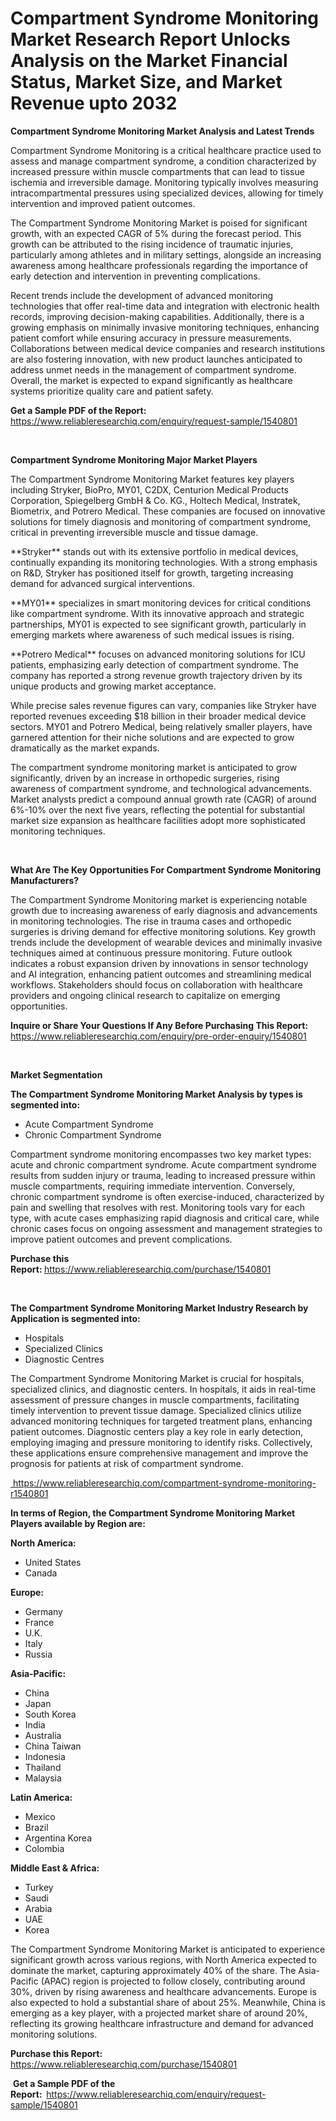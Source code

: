 <p><h1>Compartment Syndrome Monitoring Market Research Report Unlocks Analysis on the Market Financial Status, Market Size, and Market Revenue upto 2032</h1></p><p><strong>Compartment Syndrome Monitoring Market Analysis and Latest Trends</strong></p>
<p><p>Compartment Syndrome Monitoring is a critical healthcare practice used to assess and manage compartment syndrome, a condition characterized by increased pressure within muscle compartments that can lead to tissue ischemia and irreversible damage. Monitoring typically involves measuring intracompartmental pressures using specialized devices, allowing for timely intervention and improved patient outcomes.</p><p>The Compartment Syndrome Monitoring Market is poised for significant growth, with an expected CAGR of 5% during the forecast period. This growth can be attributed to the rising incidence of traumatic injuries, particularly among athletes and in military settings, alongside an increasing awareness among healthcare professionals regarding the importance of early detection and intervention in preventing complications. </p><p>Recent trends include the development of advanced monitoring technologies that offer real-time data and integration with electronic health records, improving decision-making capabilities. Additionally, there is a growing emphasis on minimally invasive monitoring techniques, enhancing patient comfort while ensuring accuracy in pressure measurements. Collaborations between medical device companies and research institutions are also fostering innovation, with new product launches anticipated to address unmet needs in the management of compartment syndrome. Overall, the market is expected to expand significantly as healthcare systems prioritize quality care and patient safety.</p></p>
<p><strong>Get a Sample PDF of the Report:&nbsp;</strong> <a href="https://www.reliableresearchiq.com/enquiry/request-sample/1540801?utm_campaign=2853&utm_medium=2&utm_source=Github&utm_content=ia&utm_term=13042025&utm_id=compartment-syndrome-monitoring">https://www.reliableresearchiq.com/enquiry/request-sample/1540801</a></p>
<p>&nbsp;</p>
<p><strong>Compartment Syndrome Monitoring Major Market Players</strong></p>
<p><p>The Compartment Syndrome Monitoring Market features key players including Stryker, BioPro, MY01, C2DX, Centurion Medical Products Corporation, Spiegelberg GmbH & Co. KG., Holtech Medical, Instratek, Biometrix, and Potrero Medical. These companies are focused on innovative solutions for timely diagnosis and monitoring of compartment syndrome, critical in preventing irreversible muscle and tissue damage.</p><p>**Stryker** stands out with its extensive portfolio in medical devices, continually expanding its monitoring technologies. With a strong emphasis on R&D, Stryker has positioned itself for growth, targeting increasing demand for advanced surgical interventions.</p><p>**MY01** specializes in smart monitoring devices for critical conditions like compartment syndrome. With its innovative approach and strategic partnerships, MY01 is expected to see significant growth, particularly in emerging markets where awareness of such medical issues is rising.</p><p>**Potrero Medical** focuses on advanced monitoring solutions for ICU patients, emphasizing early detection of compartment syndrome. The company has reported a strong revenue growth trajectory driven by its unique products and growing market acceptance.</p><p>While precise sales revenue figures can vary, companies like Stryker have reported revenues exceeding $18 billion in their broader medical device sectors. MY01 and Potrero Medical, being relatively smaller players, have garnered attention for their niche solutions and are expected to grow dramatically as the market expands.</p><p>The compartment syndrome monitoring market is anticipated to grow significantly, driven by an increase in orthopedic surgeries, rising awareness of compartment syndrome, and technological advancements. Market analysts predict a compound annual growth rate (CAGR) of around 6%-10% over the next five years, reflecting the potential for substantial market size expansion as healthcare facilities adopt more sophisticated monitoring techniques.</p></p>
<p>&nbsp;</p>
<p><strong>What Are The Key Opportunities For Compartment Syndrome Monitoring Manufacturers?</strong></p>
<p><p>The Compartment Syndrome Monitoring market is experiencing notable growth due to increasing awareness of early diagnosis and advancements in monitoring technologies. The rise in trauma cases and orthopedic surgeries is driving demand for effective monitoring solutions. Key growth trends include the development of wearable devices and minimally invasive techniques aimed at continuous pressure monitoring. Future outlook indicates a robust expansion driven by innovations in sensor technology and AI integration, enhancing patient outcomes and streamlining medical workflows. Stakeholders should focus on collaboration with healthcare providers and ongoing clinical research to capitalize on emerging opportunities.</p></p>
<p><strong>Inquire or Share Your Questions If Any Before Purchasing This Report:</strong> <a href="https://www.reliableresearchiq.com/enquiry/pre-order-enquiry/1540801?utm_campaign=2853&utm_medium=2&utm_source=Github&utm_content=ia&utm_term=13042025&utm_id=compartment-syndrome-monitoring">https://www.reliableresearchiq.com/enquiry/pre-order-enquiry/1540801</a></p>
<p>&nbsp;</p>
<p><strong>Market Segmentation</strong></p>
<p><strong>The Compartment Syndrome Monitoring Market Analysis by types is segmented into:</strong></p>
<p><ul><li>Acute Compartment Syndrome</li><li>Chronic Compartment Syndrome</li></ul></p>
<p><p>Compartment syndrome monitoring encompasses two key market types: acute and chronic compartment syndrome. Acute compartment syndrome results from sudden injury or trauma, leading to increased pressure within muscle compartments, requiring immediate intervention. Conversely, chronic compartment syndrome is often exercise-induced, characterized by pain and swelling that resolves with rest. Monitoring tools vary for each type, with acute cases emphasizing rapid diagnosis and critical care, while chronic cases focus on ongoing assessment and management strategies to improve patient outcomes and prevent complications.</p></p>
<p><strong>Purchase this Report:&nbsp;</strong><a href="https://www.reliableresearchiq.com/purchase/1540801?utm_campaign=2853&utm_medium=2&utm_source=Github&utm_content=ia&utm_term=13042025&utm_id=compartment-syndrome-monitoring">https://www.reliableresearchiq.com/purchase/1540801</a></p>
<p>&nbsp;</p>
<p><strong>The Compartment Syndrome Monitoring Market Industry Research by Application is segmented into:</strong></p>
<p><ul><li>Hospitals</li><li>Specialized Clinics</li><li>Diagnostic Centres</li></ul></p>
<p><p>The Compartment Syndrome Monitoring Market is crucial for hospitals, specialized clinics, and diagnostic centers. In hospitals, it aids in real-time assessment of pressure changes in muscle compartments, facilitating timely intervention to prevent tissue damage. Specialized clinics utilize advanced monitoring techniques for targeted treatment plans, enhancing patient outcomes. Diagnostic centers play a key role in early detection, employing imaging and pressure monitoring to identify risks. Collectively, these applications ensure comprehensive management and improve the prognosis for patients at risk of compartment syndrome.</p></p>
<p><a href="https://www.reliableresearchiq.com/compartment-syndrome-monitoring-r1540801?utm_campaign=2853&utm_medium=2&utm_source=Github&utm_content=ia&utm_term=13042025&utm_id=compartment-syndrome-monitoring">&nbsp;https://www.reliableresearchiq.com/compartment-syndrome-monitoring-r1540801</a></p>
<p><strong>In terms of Region, the Compartment Syndrome Monitoring Market Players available by Region are:</strong></p>
<p>
    <p> <strong> North America: </strong>
        <ul>
            <li>United States</li>
            <li>Canada</li>
        </ul>
        </p> 
    <p> <strong> Europe: </strong>
        <ul>
            <li>Germany</li>
            <li>France</li>
            <li>U.K.</li>
            <li>Italy</li>
            <li>Russia</li>
        </ul>
        </p> 
    <p> <strong> Asia-Pacific: </strong>
        <ul>
            <li>China</li>
            <li>Japan</li>
            <li>South Korea</li>
            <li>India</li>
            <li>Australia</li>
            <li>China Taiwan</li>
            <li>Indonesia</li>
            <li>Thailand</li>
            <li>Malaysia</li>
        </ul>
        </p> 
    <p> <strong> Latin America: </strong>
        <ul>
            <li>Mexico</li>
            <li>Brazil</li>
            <li>Argentina Korea</li>
            <li>Colombia</li>
        </ul>
        </p> 
    <p> <strong> Middle East & Africa: </strong>
        <ul>
            <li>Turkey</li>
            <li>Saudi</li>
            <li>Arabia</li>
            <li>UAE</li>
            <li>Korea</li>
        </ul>
    </p>
    </p>
<p><p>The Compartment Syndrome Monitoring Market is anticipated to experience significant growth across various regions, with North America expected to dominate the market, capturing approximately 40% of the share. The Asia-Pacific (APAC) region is projected to follow closely, contributing around 30%, driven by rising awareness and healthcare advancements. Europe is also expected to hold a substantial share of about 25%. Meanwhile, China is emerging as a key player, with a projected market share of around 20%, reflecting its growing healthcare infrastructure and demand for advanced monitoring solutions.</p></p>
<p><strong>Purchase this Report: </strong><a href="https://www.reliableresearchiq.com/purchase/1540801?utm_campaign=2853&utm_medium=2&utm_source=Github&utm_content=ia&utm_term=13042025&utm_id=compartment-syndrome-monitoring">https://www.reliableresearchiq.com/purchase/1540801</a></p>
<p>&nbsp;<strong>Get a Sample PDF of the Report:&nbsp;&nbsp;</strong><a href="https://www.reliableresearchiq.com/enquiry/request-sample/1540801?utm_campaign=2853&utm_medium=2&utm_source=Github&utm_content=ia&utm_term=13042025&utm_id=compartment-syndrome-monitoring">https://www.reliableresearchiq.com/enquiry/request-sample/1540801</a></p>
<p><strong></strong></p>
<p><p></p><p></p><p></p></p>
